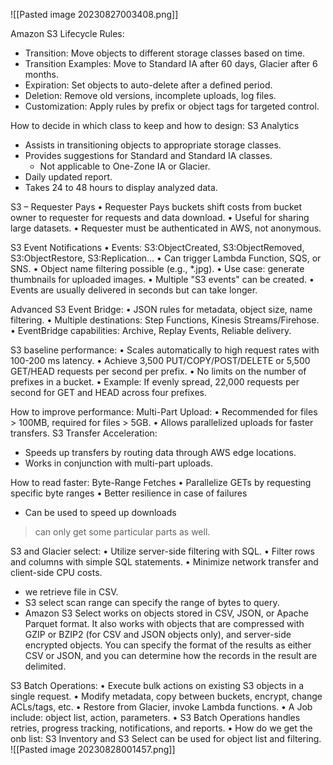 ![[Pasted image 20230827003408.png]]

Amazon S3 Lifecycle Rules:
- Transition: Move objects to different storage classes based on time.
- Transition Examples: Move to Standard IA after 60 days, Glacier after 6 months.
- Expiration: Set objects to auto-delete after a defined period.
- Deletion: Remove old versions, incomplete uploads, log files.
- Customization: Apply rules by prefix or object tags for targeted control.

How to decide in which class to keep and how to design: S3 Analytics
- Assists in transitioning objects to appropriate storage classes.
- Provides suggestions for Standard and Standard IA classes.
	- Not applicable to One-Zone IA or Glacier.
- Daily updated report.
- Takes 24 to 48 hours to display analyzed data.

S3 – Requester Pays
• Requester Pays buckets shift costs from bucket owner to requester for requests and data download.
• Useful for sharing large datasets.
• Requester must be authenticated in AWS, not anonymous.

 S3 Event Notifications
• Events: S3:ObjectCreated, S3:ObjectRemoved, S3:ObjectRestore, S3:Replication...
• Can trigger Lambda Function, SQS, or SNS.
• Object name filtering possible (e.g., *.jpg).
• Use case: generate thumbnails for uploaded images.
• Multiple "S3 events" can be created.
• Events are usually delivered in seconds but can take longer.

Advanced S3 Event Bridge:
• JSON rules for metadata, object size, name filtering.
• Multiple destinations: Step Functions, Kinesis Streams/Firehose.
• EventBridge capabilities: Archive, Replay Events, Reliable delivery.

S3 baseline performance:
• Scales automatically to high request rates with 100-200 ms latency.
• Achieve 3,500 PUT/COPY/POST/DELETE or 5,500 GET/HEAD requests per second per prefix.
• No limits on the number of prefixes in a bucket.
• Example: If evenly spread, 22,000 requests per second for GET and HEAD across four prefixes.


How to improve performance:
Multi-Part Upload:
• Recommended for files > 100MB, required for files > 5GB.
• Allows parallelized uploads for faster transfers.
S3 Transfer Acceleration:
  - Speeds up transfers by routing data through AWS edge locations.
  - Works in conjunction with multi-part uploads.

How to read faster: Byte-Range Fetches
• Parallelize GETs by requesting specific byte ranges
• Better resilience in case of failures
- Can be used to speed up downloads
> can only get some particular parts as well.


S3 and Glacier select:
• Utilize server-side filtering with SQL.
• Filter rows and columns with simple SQL statements.
• Minimize network transfer and client-side CPU costs.
- we retrieve file in CSV.
- S3 select scan range can specify the range of bytes to query.
- Amazon S3 Select works on objects stored in CSV, JSON, or Apache Parquet format. It also works with objects that are compressed with GZIP or BZIP2 (for CSV and JSON objects only), and server-side encrypted objects. You can specify the format of the results as either CSV or JSON, and you can determine how the records in the result are delimited.


S3 Batch Operations:
• Execute bulk actions on existing S3 objects in a single request.
• Modify metadata, copy between buckets, encrypt, change ACLs/tags, etc.
• Restore from Glacier, invoke Lambda functions.
• A Job include: object list, action, parameters.
• S3 Batch Operations handles retries, progress tracking, notifications, and reports.
• How do we get the onb list: S3 Inventory and S3 Select can be used for object list and filtering.
![[Pasted image 20230828001457.png]]

